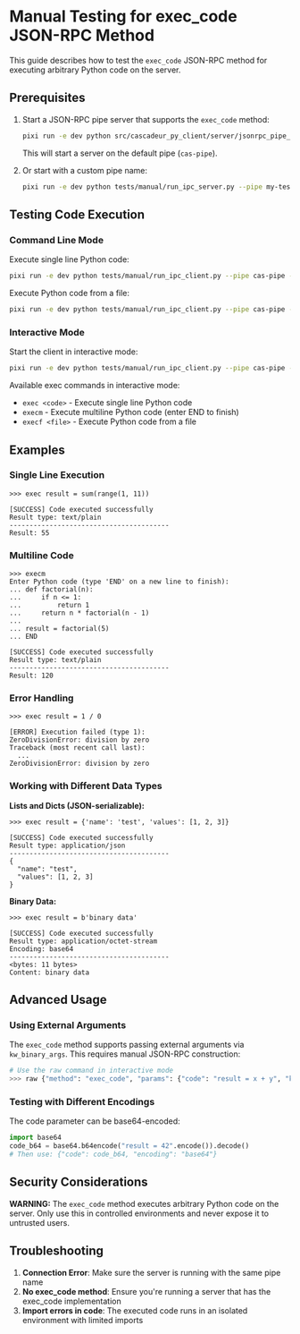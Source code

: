# Manual Testing for exec_code JSON-RPC Method

This guide describes how to test the `exec_code` JSON-RPC method for executing arbitrary Python code on the server.

## Prerequisites

1. Start a JSON-RPC pipe server that supports the `exec_code` method:
   ```bash
   pixi run -e dev python src/cascadeur_py_client/server/jsonrpc_pipe_server.py
   ```
   This will start a server on the default pipe (`cas-pipe`).

2. Or start with a custom pipe name:
   ```bash
   pixi run -e dev python tests/manual/run_ipc_server.py --pipe my-test-pipe
   ```

## Testing Code Execution

### Command Line Mode

Execute single line Python code:
```bash
pixi run -e dev python tests/manual/run_ipc_client.py --pipe cas-pipe --exec "result = 2 + 3"
```

Execute Python code from a file:
```bash
pixi run -e dev python tests/manual/run_ipc_client.py --pipe cas-pipe --exec-file my_script.py
```

### Interactive Mode

Start the client in interactive mode:
```bash
pixi run -e dev python tests/manual/run_ipc_client.py --pipe cas-pipe --interactive
```

Available exec commands in interactive mode:
- `exec <code>` - Execute single line Python code
- `execm` - Execute multiline Python code (enter END to finish)
- `execf <file>` - Execute Python code from a file

## Examples

### Single Line Execution
```
>>> exec result = sum(range(1, 11))

[SUCCESS] Code executed successfully
Result type: text/plain
----------------------------------------
Result: 55
```

### Multiline Code
```
>>> execm
Enter Python code (type 'END' on a new line to finish):
... def factorial(n):
...     if n <= 1:
...         return 1
...     return n * factorial(n - 1)
... 
... result = factorial(5)
... END

[SUCCESS] Code executed successfully
Result type: text/plain
----------------------------------------
Result: 120
```

### Error Handling
```
>>> exec result = 1 / 0

[ERROR] Execution failed (type 1):
ZeroDivisionError: division by zero
Traceback (most recent call last):
  ...
ZeroDivisionError: division by zero
```

### Working with Different Data Types

**Lists and Dicts (JSON-serializable):**
```
>>> exec result = {'name': 'test', 'values': [1, 2, 3]}

[SUCCESS] Code executed successfully
Result type: application/json
----------------------------------------
{
  "name": "test",
  "values": [1, 2, 3]
}
```

**Binary Data:**
```
>>> exec result = b'binary data'

[SUCCESS] Code executed successfully
Result type: application/octet-stream
Encoding: base64
----------------------------------------
<bytes: 11 bytes>
Content: binary data
```

## Advanced Usage

### Using External Arguments

The `exec_code` method supports passing external arguments via `kw_binary_args`. This requires manual JSON-RPC construction:

```bash
# Use the raw command in interactive mode
>>> raw {"method": "exec_code", "params": {"code": "result = x + y", "kw_binary_args": "<base64-encoded-pickle>"}}
```

### Testing with Different Encodings

The code parameter can be base64-encoded:
```python
import base64
code_b64 = base64.b64encode("result = 42".encode()).decode()
# Then use: {"code": code_b64, "encoding": "base64"}
```

## Security Considerations

**WARNING:** The `exec_code` method executes arbitrary Python code on the server. Only use this in controlled environments and never expose it to untrusted users.

## Troubleshooting

1. **Connection Error**: Make sure the server is running with the same pipe name
2. **No exec_code method**: Ensure you're running a server that has the exec_code implementation
3. **Import errors in code**: The executed code runs in an isolated environment with limited imports